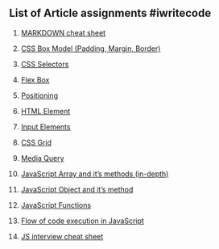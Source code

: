 ## List of Article assignments #iwritecode

1. [MARKDOWN cheat sheet](https://pranavmathur.hashnode.dev/markdown-cheat-sheet)

2. [CSS Box Model (Padding, Margin, Border)](https://pranavmathur.hashnode.dev/css-box-model)

3. [CSS Selectors](https://pranavmathur.hashnode.dev/css-selectors)

4. [Flex Box](https://pranavmathur.hashnode.dev/css-flexible-box)

5. [Positioning](https://pranavmathur.hashnode.dev/css-positioning)

6. [HTML Element](https://pranavmathur.hashnode.dev/html-elements)

7. [Input Elements](https://pranavmathur.hashnode.dev/html-input-elements)

8. [CSS Grid](https://pranavmathur.hashnode.dev/css-grid)

9. [Media Query](https://pranavmathur.hashnode.dev/media-queries)

10. [JavaScript Array and it’s methods (in-depth)](https://pranavmathur.hashnode.dev/arrays-in-javascript)

11. [JavaScript Object and it’s method](https://pranavmathur.hashnode.dev/javascript-objects-and-their-methods)

12. [JavaScript Functions](https://pranavmathur.hashnode.dev/javascript-functions)

13. [Flow of code execution in JavaScript]()

14. [JS interview cheat sheet]()
    <!-- scope (lexical, block, chaining), single-thread (how and why with diagram), call-stack, hoisting -->
